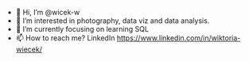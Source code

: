 - 👋 Hi, I’m @wicek-w
- 👀 I’m interested in photography, data viz and data analysis.
- 🌱 I’m currently focusing on learning SQL 
- 📫 How to reach me? LinkedIn https://www.linkedin.com/in/wiktoria-wiecek/

